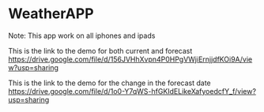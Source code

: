 # WeatherAPP

Note:
This app work on all iphones and ipads

This is the link to the demo for both current and forecast https://drive.google.com/file/d/156JVHhXvpn4P0HPgVWjiErnjjdfKOi9A/view?usp=sharing

This is the link to the demo for the change in the forecast date
https://drive.google.com/file/d/1o0-Y7qWS-hfGKIdELikeXafyoedcfY_f/view?usp=sharing
